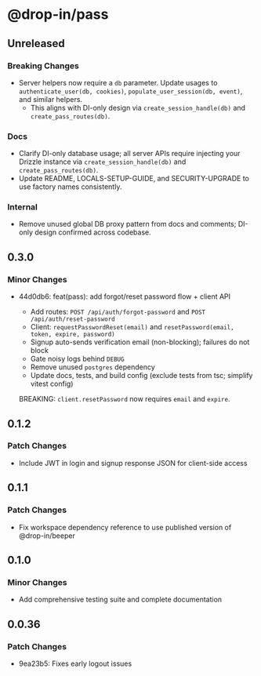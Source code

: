 # @drop-in/pass

## Unreleased

### Breaking Changes

- Server helpers now require a `db` parameter. Update usages to `authenticate_user(db, cookies)`, `populate_user_session(db, event)`, and similar helpers.
  - This aligns with DI-only design via `create_session_handle(db)` and `create_pass_routes(db)`.

### Docs

- Clarify DI-only database usage; all server APIs require injecting your Drizzle instance via `create_session_handle(db)` and `create_pass_routes(db)`.
- Update README, LOCALS-SETUP-GUIDE, and SECURITY-UPGRADE to use factory names consistently.

### Internal

- Remove unused global DB proxy pattern from docs and comments; DI-only design confirmed across codebase.

## 0.3.0

### Minor Changes

- 44d0db6: feat(pass): add forgot/reset password flow + client API

  - Add routes: `POST /api/auth/forgot-password` and `POST /api/auth/reset-password`
  - Client: `requestPasswordReset(email)` and `resetPassword(email, token, expire, password)`
  - Signup auto-sends verification email (non-blocking); failures do not block
  - Gate noisy logs behind `DEBUG`
  - Remove unused `postgres` dependency
  - Update docs, tests, and build config (exclude tests from tsc; simplify vitest config)

  BREAKING: `client.resetPassword` now requires `email` and `expire`.

## 0.1.2

### Patch Changes

- Include JWT in login and signup response JSON for client-side access

## 0.1.1

### Patch Changes

- Fix workspace dependency reference to use published version of @drop-in/beeper

## 0.1.0

### Minor Changes

- Add comprehensive testing suite and complete documentation

## 0.0.36

### Patch Changes

- 9ea23b5: Fixes early logout issues
